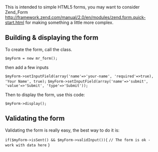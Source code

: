 This is intended to simple HTML5 forms, you may want to consider Zend_Form http://framework.zend.com/manual/2.0/en/modules/zend.form.quick-start.html for making something a little more complex.

## Building & displaying the form

To create the form, call the class.

`$myForm = new mr_form();`

then add a few inputs

`$myForm->setInputField(array('name'=>'your-name', 'required'=>true), 'Your Name', true);`
`$myForm->setInputField(array('name'=>'submit', 'value'=>'Submit', 'type'=>'Submit'));`

Then to display the form, use this code:

`$myForm->display();`

## Validating the form

Validating the form is really easy, the best way to do it is:

`if($myForm->isSent() && $myForm->validInput()){`
` // The form is ok - work with data here `
` } `
